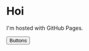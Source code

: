 <!DOCTYPE html>
<html>
<body>
<h1>Hoi</h1>
<p>I'm hosted with GitHub Pages.</p>
<button type="button" onclick="location.href = 'potato2017.github.io/button'" id="gotobutton">Buttons</button>
</body>
</html>